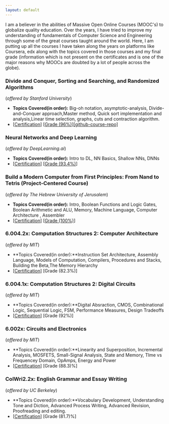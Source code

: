 ```yaml
---
layout: default
---
```


I am a believer in the abilities of Massive Open Online Courses (MOOC's) to globalize quality education. Over the years, I have tried to improve my understanding of fundamentals of Computer Science and Engineering through some of the great courses taught around the world. Here, I am putting up all the courses I have taken along the years on platforms like Coursera, edx along with the topics covered in those courses and my final grade (information which is not present on the certificates and is one of the major reasons why MOOCs are doubted by a lot of people across the globe).

### Divide and Conquer, Sorting and Searching, and Randomized Algorithms 
(_offered by Stanford University_)
- **Topics Covered(in order):** Big-oh notation, asymptotic-analysis, Divide-and-Conquer approach,Master method, Quick sort implementation and analysis,Linear time selection, graphs, cuts and contraction algorithm.
- [[Certification](/Blog/assets/certificates/algo.pdf)] [[Grade (96%)](/Blog/assets/certificates/algo_grade.jpg)][[github-course-repo]](https://github.com/abhishek-t-naive/Algorithm_Coursera)

### Neural Networks and Deep Learning 
(_offered by DeepLearning.ai_)
- **Topics Covered(in order):** Intro to DL, NN Basics, Shallow NNs, DNNs
- [[Certification](/Blog/assets/certificates/NN_DL.pdf)] [[Grade (93.4%)](/Blog/assets/certificates/NN_DL_grade.png)]

### Build a Modern Computer from First Principles: From Nand to Tetris (Project-Centered Course) 
(_offered by The Hebrew University of Jerusalem_)
- **Topics Covered(in order):** Intro, Boolean Functions and Logic Gates, Boolean Arithmetic and ALU, Memory, Machine Language, Computer Architecture
, Assembler
- [[Certification](/Blog/assets/certificates/NtoT.pdf)] [[Grade (100%)](/Blog/assets/certificates/NtoT_grade.png)]

### 6.004.2x: Computation Structures 2: Computer Architecture 
(_offered by MIT_)
- **Topics Covered(in order):**Instruction Set Architecture, Assembly Language, Models of Computation, Compilers, Procedures and Stacks, Building the Beta,The Memory Hierarchy
- [[Certification](https://courses.edx.org/certificates/171edb2719b7438a986ba076f466de58)] [Grade (82.3%)]

### 6.004.1x: Computation Structures 2: Digital Circuits 
(_offered by MIT_)
- **Topics Covered(in order):**Digital Absraction, CMOS, Combinational Logic, Sequential Logic, FSM, Performance Measures, Design Tradeoffs
- [[Certification](/Blog/assets/certificates/Dig_Cir.pdf)] [Grade (92%)]

### 6.002x: Circuits and Electronics
(_offered by MIT_)
- **Topics Covered(in order):**Linearity and Superposition, Incremental Analysis, MOSFETS, Small-Signal Analysis, State and Memory, TIme vs Frequencey Domain, OpAmps, Energy and Power
- [[Certification](/Blog/assets/certificates/Cir_Elec.pdf)] [Grade (88.3)%]

### ColWri2.2x: English Grammar and Essay Writing 
(_offered by UC Berkeley_)
- **Topics Covered(in order):**Vocabulary Development, Understanding Tone and Diction, Advanced Process Writing, Advanced Revision, Proofreading and editing.
- [[Certification](/Blog/assets/certificates/Eng_Ess.pdf)] [Grade (81.7)%]
